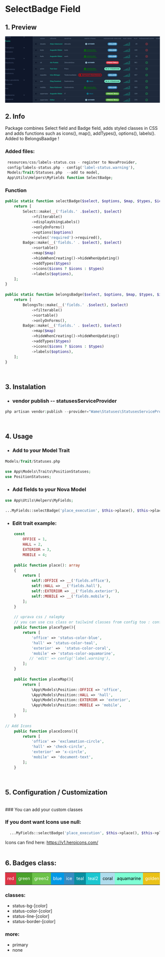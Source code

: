 
# SelectBadge Field

## 1. Preview

<img alt="preview" src="preview.png">

<br>

## 2. Info 
Package combines Select field and Badge field, adds styled classes in CSS and adds functions such as icons(), map(), addTypes(), options(), labels(). Added to BelongsBaadge !

### Added files:
```php
 resources/css/labels-status.css - register to NovaProvider,
 config/labels-status.php - config('label-status.warning'),
 Models/Trait/Statuses.php  --add to model,
 App\Utils\Helpers\MyFields function SelectBadge; 
```

### Function
```php
public static function selectBadge($select, $options, $map, $types, $icons){
    return [
        Select::make(__('fields.' .$select), $select)
            ->filterable()
            ->displayUsingLabels()
            ->onlyOnForms()
            ->options($options)
            ->rules('required')->required(),
        Badge::make(__('fields.' . $select), $select)
            ->sortable()
            ->map($map)
            ->hideWhenCreating()->hideWhenUpdating()
            ->addTypes($types)
            ->icons($icons ? $icons : $types)
            ->labels($options),
    ];
}

public static function belongsBadge($select, $options, $map, $types, $icons){
    return [
        BelongsTo::make(__('fields.' .$select), $select)
            ->filterable()
            ->sortable()
            ->onlyOnForms(),
        Badge::make(__('fields.' . $select), $select)
            ->map($map)
            ->hideWhenCreating()->hideWhenUpdating()
            ->addTypes($types)
            ->icons($icons ? $icons : $types)
            ->labels($options),
    ];
}
```
<br>

## 3. Instalation

- ### vendor publish   -- statusesServiceProvider
```php
php artisan vendor:publish --provider="Wame\Statuses\StatusesServiceProvider"
```
<br>

## 4. Usage

- ### Add to your Model Trait 
``` php
Models/Trait/Statuses.php

use App\Models\Traits\PositionStatuses;
use PositionStatuses;
```
- ### Add fields to your Nova Model
``` php
use App\Utils\Helpers\MyFields;

...MyFields::selectBadge('place_execution', $this->place(), $this->placeMap(), $this->placeType(), $this->placeIcons()  ),
``` 

- ### Edit trait example:
```php
    const
        OFFICE = 1,
        HALL = 2,
        EXTERIOR = 3,
        MOBILE = 4;

    public function place(): array
    {
        return [
            self::OFFICE => __('fields.office'),
            self::HALL => __('fields.hall'),
            self::EXTERIOR => __('fields.exterior'),
            self::MOBILE => __('fields.mobile'),
        ];
    }

    // uprava css / nalepky 
    // you can use css class or tailwind classes from config too : config('label.info')
    public function placeType(){
        return [
            'office' => 'status-color-blue',
            'hall' => 'status-color-teal',
            'exterior' =>  'status-color-coral',
            'mobile' => 'status-color-aquamarine',
           // 'edit' => config('label.warning'),
        ];
    }

    public function placeMap(){
        return [
            \App\Models\Position::OFFICE => 'office',
            \App\Models\Position::HALL => 'hall',
            \App\Models\Position::EXTERIOR => 'exterior',
            \App\Models\Position::MOBILE => 'mobile',
        ];
    }

// Add Icons 
    public function placeIcons(){
        return [
            'office' => 'exclamation-circle',
            'hall' => 'check-circle',
            'exterior' => 'x-circle',
            'mobile' => 'document-text',
        ];
    }
```
<br>

## 5. Configuration / Customization
<br>
### You can add your custom classes 

### If you dont want Icons use null:
``` php
  ...MyFields::selectBadge('place_execution', $this->place(), $this->placeMap(), $this->placeType(), null  ),
````

Icons can find here:  https://v1.heroicons.com/
<br><br>

## 6. Badges class:
<table>
    <tr>
        <td style="background:#DC3545; color:white">red</td>
        <td style="background:#4AA02C; color:white">green</td>
        <td style="background:#6cc24a; color:white">green2</td>
        <td style="background:#0099e5; color:white">blue</td>
        <td style="background:#368BC1; color:white">ice</td>
        <td style="background:#0a8ea0; color:white">teal</td>
        <td style="background:#1cc7d0; color:white">teal2</td>
        <td style="background:#AFDCEC; color:black">coral</td>
        <td style="background:#7FFFD4; color:black">aquamarine</td>
        <td style="background:#EAC117; color:white">golden</td>
        <td style="background:#ef9421; color:white">orange</td>
        <td style="background:#fdb94e; color:white">orange-light</td>
        <td style="background:#bff199; color:black">green-light</td>
        <td style="background:#79ceb8; color:white">green-dark</td>
        <td style="background:#f7afff; color:white">pink</td>
        <td style="background:#836eaa; color:white">purple</td>
    </tr>
</table>

### classes:
- status-bg-[color]
- status-color-[color]
- status-line-[color]
- status-border-[color]

### more: 
- primary 
- none
